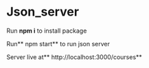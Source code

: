 # Json_server
Run **npm i** to install package

Run** npm start** to run json server

Server live at** http://localhost:3000/courses**
